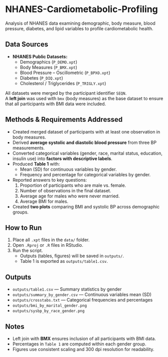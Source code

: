 # NHANES-Cardiometabolic-Profiling
Analysis of NHANES data examining demographic, body measure, blood pressure, diabetes, and lipid variables to profile cardiometabolic health.


## Data Sources
- **NHANES Public Datasets:**
  - Demographics (`P_DEMO.xpt`)
  - Body Measures (`P_BMX.xpt`)
  - Blood Pressure – Oscillometric (`P_BPXO.xpt`)
  - Diabetes (`P_DIQ.xpt`)
  - Cholesterol / Triglycerides (`P_TRIGLY.xpt`)

All datasets were merged by the participant identifier `SEQN`.  
A **left join** was used with `bmx` (body measures) as the base dataset to ensure that all participants with BMI data were included.

## Methods & Requirements Addressed
- Created merged dataset of participants with at least one observation in body measures.  
- Derived **average systolic and diastolic blood pressure** from three BP measurements.  
- Converted categorical variables (gender, race, marital status, education, insulin use) into **factors with descriptive labels**.  
- Produced **Table 1** with:
  - Mean (SD) for continuous variables by gender.  
  - Frequency and percentage for categorical variables by gender.  
- Reported answers to key questions:
  1. Proportion of participants who are male vs. female.  
  2. Number of observations in the final dataset.  
  3. Average age for males who were never married.  
  4. Average BMI for males.
- Created **two plots** comparing BMI and systolic BP across demographic groups.


## How to Run
1. Place all `.xpt` files in the `data/` folder.  
2. Open `.Rproj` or `.R` files in RStudio.  
3. Run the script.  
   - Outputs (tables, figures) will be saved in `outputs/`.  
   - Table 1 is exported as `outputs/table1.csv`.


## Outputs
- `outputs/table1.csv` — Summary statistics by gender  
- `outputs/summary_by_gender.csv` — Continuous variables mean (SD)  
- `outputs/crosstabs.txt` — Categorical frequencies and percentages  
- `outputs/bmi_by_marital_gender.png`  
- `outputs/sysbp_by_race_gender.png`



## Notes
- Left join with **BMX** ensures inclusion of all participants with BMI data.  
- Percentages in `Table 1` are computed within each gender group.  
- Figures use consistent scaling and 300 dpi resolution for readability.  
